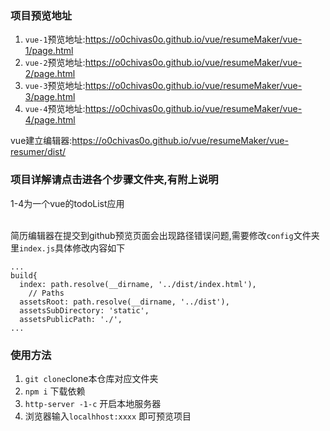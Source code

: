 ### 项目预览地址

1. `vue-1`预览地址:https://o0chivas0o.github.io/vue/resumeMaker/vue-1/page.html
2. `vue-2`预览地址:https://o0chivas0o.github.io/vue/resumeMaker/vue-2/page.html
3. `vue-3`预览地址:https://o0chivas0o.github.io/vue/resumeMaker/vue-3/page.html
4. `vue-4`预览地址:https://o0chivas0o.github.io/vue/resumeMaker/vue-4/page.html  
  
vue建立编辑器:https://o0chivas0o.github.io/vue/resumeMaker/vue-resumer/dist/  

### 项目详解请点击进各个步骤文件夹,有附上说明  

1-4为一个vue的todoList应用  
    

简历编辑器在提交到github预览页面会出现路径错误问题,需要修改`config`文件夹里`index.js`具体修改内容如下
```
...
build{
  index: path.resolve(__dirname, '../dist/index.html'),
    // Paths
  assetsRoot: path.resolve(__dirname, '../dist'),
  assetsSubDirectory: 'static',
  assetsPublicPath: './',
...
```

### 使用方法

1. `git clone`clone本仓库对应文件夹
2. `npm i` 下载依赖
3. `http-server -1-c` 开启本地服务器
4. 浏览器输入`localhhost:xxxx` 即可预览项目
